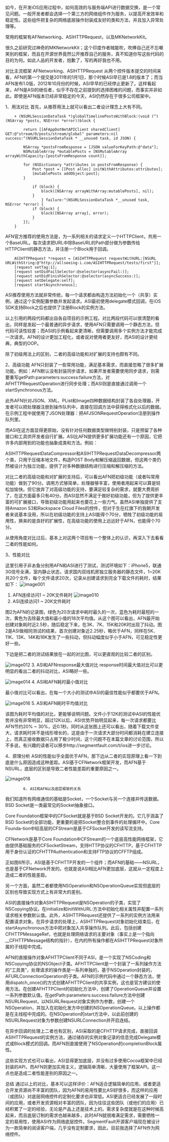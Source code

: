 如今，在开发iOS应用过程中，如何高效的与服务端API进行数据交换，是一个常见问题。一般开发者都会选择一个第三方的网络组件作为服务，以提高开发效率和稳定性。这些组件把复杂的网络底层操作封装成友好的类和方法，并且加入异常处理等。

常用的框架有AFNetworking、ASIHTTPRequest，以及MKNetworkKit。

很久之前研究过神奇的MKNetworkKit；这个印度作者贼能吹，吹捧自己还不忘嘲笑别的框架，而且在开源世界竟然公开推荐自己的服务，真不知道你写这些代码的目的为何。如此人品的开发者，抱歉了，写的再好我也不用。

对比主流框架 AFNetworking、ASIHTTPRequest
从两个控件版本提交的时间来看，AFN的第一个提交是2011年的1月1日，那个时候ASI早已是1.8的版本了；而当AFN发布1.0版，2012年10月份的时候，ASI早早的已经停止更新了。这样看起来，AFN是ASI的继任者，似乎不存在之前提到的选择困难的问题，而事实并非如此。即使是AFN版本已经非常稳定的今天，ASI仍然存在于很多公司框架中。

1、用法对比
首先，从推荐用法上就可以看出二者设计理念上大有不同。

        + (NSURLSessionDataTask *)globalTimelinePostsWithBlock:(void (^)(NSArray *posts, NSError *error))block {

            return [[AFAppDotNetAPIClient sharedClient] GET:@"stream/0/posts/stream/global" parameters:nil success:^(NSURLSessionDataTask * __unused task, id JSON) {

            NSArray *postsFromResponse = [JSON valueForKeyPath:@"data"];
            NSMutableArray *mutablePosts = [NSMutableArray arrayWithCapacity:[postsFromResponse count]];

            for (NSDictionary *attributes in postsFromResponse) {
                Post *post = [[Post alloc] initWithAttributes:attributes];
                [mutablePosts addObject:post];
            }

                if (block) {
                    block([NSArray arrayWithArray:mutablePosts], nil);
                }
                    } failure:^(NSURLSessionDataTask *__unused task, NSError *error) {
                if (block) {
                    block([NSArray array], error);
                }
            }];
        }

AFN官方推荐的使用方法是，为一系列相关的请求定义一个HTTPClient，共用一个BaseURL。每次请求把URL中除BaseURL的Path部分做为参数传给HTTPClient的静态方法，并注册一个Block用于回调。

        ASIHTTPRequest *request = [ASIHTTPRequest requestWithURL:[NSURL URLWithString:@"http://allseeing-i.com/ASIHTTPRequest/tests/first"]];
        [request setTag:1];
        [request setDidFailSelector:@selector(asyncFail:)];
        [request setDidFinishSelector:@selector(asyncSuccess:)];
        [request setDelegate:self];
        [request startAsynchronous];


ASI推荐使用方法就非常传统，每一个请求都由构造方法初始化一个（共享）实例，通过这个实例配置参数并发起请求。ASI最初使用delegate模式回调，在iOS SDK支持Block之后也提供了注册Block的实例方法。

以上引用的两段代码都出自各自项目的示例工程。对比两段代码可以很清楚的看出，同样是发起一个最普通的异步请求，使用AFN只需要调用一个静态方法，但代码可读性较差；而ASI的示例看起来更清晰，但需要调用多个实例方法才能完成一次请求。AFN的设计更加工程化，或者说对使用者更友好，而ASI的设计更经典，典型的OOP。

除了初级用法上的区别，二者的高级功能和对扩展的支持也颇有不同。

2、高级功能
AFN只封装了一些常用功能，满足基本需求，而直接忽略了很多扩展功能。例如：AFN默认没有封装同步请求，如果开发者需要使用同步请求，则需要重写getPath:parameters:success:failure方法，对AFHTTPRequestOperation进行同步处理；而ASI则是直接通过调用一个startSynchronous方法。

此外AFN针对JSON、XML、PList和Image四种数据结构封装了各自处理器，开发者可以把处理器注册到操作队列中，直接在回调方法中获得格式化以后的数据。在示例工程中就使用了JSON处理器：把AFJSONRequestOperation注册到操作队列里。

而ASI在这方面显得更原始，没有针对任何数据类型做特别封装，只是预留了各种接口和工具供开发者自行扩展。ASI比AFN提供更多扩展功能还有一个原因，它把许多内部用到的功能也抽象成类和方法。例如：

ASIHTTPRequestDataCompressor和ASIHTTPRequestDataDecompressor两个类，只用于压缩本地文件，构造POST Body和解压缩返回数据，但这两个类仍然被设计为独立功能，提供了对多种数据结构进行压缩和解压缩的方法。

对比二者的高级功能和对扩展的支持后，可以看出AFN把初级功能（或者叫常用功能）做到了90分。调用方式够简单，处理器够丰富，使用者用起来可以算是轻松加愉快。但它放弃了对高级功能的支持，要满足较复杂的需求，就要大费周折了，在这方面最多只有40分。而ASI显然不满足于做好初级功能，但为了提供更丰富的可扩展接口，导致初级功能用起来也要花上一些力气。虽然ASI单独提供了支持Amazon S3和Rackspace Cloud Files的控件，但对于生在红旗下的我朝开发者来说基本没用，所以在初级功能的支持上ASI能得个70分，牺牲了初级功能的易用性，换来的是良好的扩展性，在高级功能的使用上远远好于AFN，也能得个70分。

从使用角度对比过后，基本上对这两个项目有一个整体上的认识，再深入下去看看二者的性能如何。

3、性能对比

这里引用子非あ鱼分别用AFN和ASI进行了测试，测试环境如下：iPhone5，联通3G信号全满，室内静止状态，请求国内双线机房独立服务器的静态文件，1~20K共20个文件，每个文件请求20次，记录从创建请求到完全下载文件的耗时，结果如下：
![image001](https://raw.githubusercontent.com/Jasonbroker/jasonbroker.github.io/master/supportingfiles/2013-06-11%20AFNetworking%20&%20ASIHttpRequest%20sup/image001.gif)
1. AFN连续访问1 ~ 20K文件耗时
![image010](http://smallerapp.com/favicon.ico "Title here")
2. ASI连续访问1 ~ 20K文件耗时

图2为AFN的记录图，绿色为20次请求中耗时最久的一次，蓝色为耗时最短的一次，黄色为去除最大值和最小值的18次平均值。从这个图可以看出，AFN最开始创建对象耗时近2.5秒，随后稳定下来，在3K、7K、15K和20K时出现了抖动。图2是ASI做相同测试的结果，首次创建对象近2.25秒，略优于AFN，同样在5K、11K、13K、14K和16K发生了一些抖动，但抖动幅度似乎小于AFN，可见稳定性更好一些。

下边是把二者的测试结果放在一起的对比图，可以更直观的比较二者的区别。

![image012](http://smallerapp.com/favicon.ico "Title here")
            3. ASI和AFNresponse最大值对比
response时间最大值对比可以更明显的看出二者的抖动对比，ASI略好一些。

![image014](http://smallerapp.com/favicon.ico "Title here")
            4. ASI和AFN耗时最小值对比

最小值对比可以看出，在每一个大小的测试中ASI的最佳性能似乎都要优于AFN。

![image016](http://smallerapp.com/favicon.ico "Title here")
            5. ASI和AFN耗时平均值对比

该图为耗时平均值的对比，更能够说明问题。文件小于12K的测试中ASI的性能优势并没有非常明显，超过12K以后，ASI优势开始明显起来，每一次请求都要比AFN节约20% ~ 30%，近0.1秒。同时从这张图上还可以看出，随着下载文件变大，请求耗时并不是线形增长的，这是由于一次请求大部分时间都消耗在建立连接上，而真正接收数据只占用了极少时间，这个问题不在本篇文章的讨论范围，所以不多说，有兴趣的读者可以移步http://segmentfault.com/t/ios进一步讨论。

4、原理分析
ASI的性能似乎全面优于AFN，那下边从二者的实现原理上看一下到底是什么原因造成这种差距。ASI基于CFNetwork框架开发，而AFN基于NSURL，底层的区别是导致二者性能差距的重要原因之一。

![image018](http://smallerapp.com/favicon.ico "Title here")

            6. ASI和AFN以及底层框架的关系

我们知道所有网络通信的基础是Socket，一个Socket与另一个连接并传送数据。BSD Socket是一类最常见的Socket抽象接口。

Core Foundation框架中的CFSocket就是基于BSD Socket开发的。它几乎涵盖了BSD Socket的全部功能，更重要的是把Socket整合到事件的处理循环中。Core Founda-tion中较高层的CFStream是基于CFSocket开发的读写流支持。

CFNetwork是基于Core Foundation中CFStream的一个底层高性能网络框架，它由提供基础服务的CFSocketStream，支持HTTP协议的CFHTTP，基于CFHTTP用于身份认证的CFHTTPAuthentication和支持FTP协议的CFFTP组成。

正如图6所示，ASI是基于CFHTTP开发的一个组件；而AFN的基础——NSURL，也是基于CFNetwork开发的。也就是说ASI相比AFN更加底层，这就从一定程度上造成二者的性能差距。

另一个方面，虽然二者都使用NSOperation和NSOperationQueue实现但底层的区别也导致实现方式上有非常大的差别。

ASI的直接操作对象ASIHTTPRequest是NSOperation的子类，实现了NSCopying协议。在initialize和initWithURL:方法中初始化相关属性并配置一系列请求相关参数默认值。此外，ASIHTTPRequest还提供了一系列的实例方法用来配置请求对象。在异步请求的处理上，ASIHTTPRequest对象初始化结束后，在startAsynchronous方法中把对象加入共享操作队列。此后，包括创建CFHTTPMessageRef，也就是处理网络请求的主要对象（事实上是一个指向__CFHTTPMessage结构的指针），在内的所有操作都在ASIHTTPRequest对象所属的子线程中完成。

AFN的直接操作对象AFHTTPClient不同于ASI，是一个实现了NSCoding和NSCopying协议的NSObject子类。AFHTTPClient是一个封装了一系列操作方法的“工具类”，处理请求的操作类是一系列单独的，基于NSOperation封装的，AFURLConnectionOperation的子类。AFN的示例代码中通过一个静态方法，使用dispatch_once()的方式创建AFHTTPClient的共享实例，这也是官方建议的使用方法。在创建AFHTTPClient的初始化方法中，创建了OperationQueue并设置一系列参数默认值。在getPath:parameters:success:failure方法中创建NSURLRequest，以NSURLRequest对象实例作为参数，创建一个NSOperation，并加入在初始化发方中创建的NSOperationQueue。以上操作都是在主线程中完成的。在NSOperation的start方法中，以此前创建的NSURLRequest对象为参数创建NSURLConnection并开启连结。

在异步回调的处理上二者也有区别，ASI采取的是CFHTTP请求完成，直接回调ASIHTTPRequest的实例方法，通过储存的实例对象记录的信息完成Delegate模式或Block模式的回调。而AFN则直接使用了NSOperation的completionBlock属性。

这些实现方式也可以看出，ASI显得更加底层，并没有过多使用Cocoa框架中已经封装的API，而AFN则更加实用主义，逻辑简单清晰，大量使用了框架API。这一点也是造成二者性能差别的原因之一。

总结
通过以上的对比，基本可以这样评价：AFN适合逻辑简单的应用，或者更适合开发资源尚不丰富的团队，因为AFN的易用性要比ASI好很多，而这样的应用（或团队）对底层网络控件的定制化要求也非常低。ASI更适合已经发展了一段时间的应用，或者开发资源相对丰富的团队，因为往往这些团队（或他们的应用）已经积累了一定的经验，无论是产品上还是技术上的。需求复杂度就是在这种时候高起来，而且底层订制的需求也越来越多，此时AFN就很难满足需求，需要牺牲一定的易用性，使用ASI作为网络底层控件。SegmentFault开源客户端现在被设计为一款简单的阅读客户端，几乎没有定制要求，因此，目前我选择了AFN作为网络控件。
